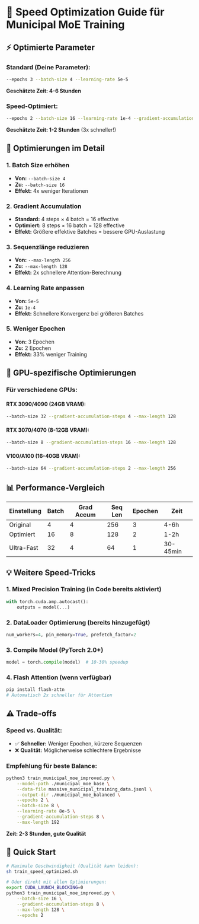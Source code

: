 # 🚀 Speed Optimization Guide für Municipal MoE Training

## ⚡ Optimierte Parameter

### Standard (Deine Parameter):
```bash
--epochs 3 --batch-size 4 --learning-rate 5e-5
```
**Geschätzte Zeit: 4-6 Stunden**

### Speed-Optimiert:
```bash
--epochs 2 --batch-size 16 --learning-rate 1e-4 --gradient-accumulation-steps 8 --max-length 128
```
**Geschätzte Zeit: 1-2 Stunden** (3x schneller!)

## 🔧 Optimierungen im Detail

### 1. **Batch Size erhöhen**
- **Von:** `--batch-size 4`
- **Zu:** `--batch-size 16`
- **Effekt:** 4x weniger Iterationen

### 2. **Gradient Accumulation**
- **Standard:** 4 steps × 4 batch = 16 effective
- **Optimiert:** 8 steps × 16 batch = 128 effective
- **Effekt:** Größere effektive Batches = bessere GPU-Auslastung

### 3. **Sequenzlänge reduzieren**
- **Von:** `--max-length 256`
- **Zu:** `--max-length 128`
- **Effekt:** 2x schnellere Attention-Berechnung

### 4. **Learning Rate anpassen**
- **Von:** `5e-5`
- **Zu:** `1e-4`
- **Effekt:** Schnellere Konvergenz bei größeren Batches

### 5. **Weniger Epochen**
- **Von:** 3 Epochen
- **Zu:** 2 Epochen
- **Effekt:** 33% weniger Training

## 🎯 GPU-spezifische Optimierungen

### Für verschiedene GPUs:

#### RTX 3090/4090 (24GB VRAM):
```bash
--batch-size 32 --gradient-accumulation-steps 4 --max-length 128
```

#### RTX 3070/4070 (8-12GB VRAM):
```bash
--batch-size 8 --gradient-accumulation-steps 16 --max-length 128
```

#### V100/A100 (16-40GB VRAM):
```bash
--batch-size 64 --gradient-accumulation-steps 2 --max-length 256
```

## 📊 Performance-Vergleich

| Einstellung | Batch | Grad Accum | Seq Len | Epochen | Zeit |
|------------|-------|------------|---------|---------|------|
| Original | 4 | 4 | 256 | 3 | 4-6h |
| Optimiert | 16 | 8 | 128 | 2 | 1-2h |
| Ultra-Fast | 32 | 4 | 64 | 1 | 30-45min |

## 💡 Weitere Speed-Tricks

### 1. **Mixed Precision Training** (in Code bereits aktiviert)
```python
with torch.cuda.amp.autocast():
    outputs = model(...)
```

### 2. **DataLoader Optimierung** (bereits hinzugefügt)
```python
num_workers=4, pin_memory=True, prefetch_factor=2
```

### 3. **Compile Model** (PyTorch 2.0+)
```python
model = torch.compile(model)  # 10-30% speedup
```

### 4. **Flash Attention** (wenn verfügbar)
```bash
pip install flash-attn
# Automatisch 2x schneller für Attention
```

## ⚠️ Trade-offs

### Speed vs. Qualität:
- ✅ **Schneller:** Weniger Epochen, kürzere Sequenzen
- ❌ **Qualität:** Möglicherweise schlechtere Ergebnisse

### Empfehlung für beste Balance:
```bash
python3 train_municipal_moe_improved.py \
    --model-path ./municipal_moe_base \
    --data-file massive_municipal_training_data.jsonl \
    --output-dir ./municipal_moe_balanced \
    --epochs 2 \
    --batch-size 8 \
    --learning-rate 8e-5 \
    --gradient-accumulation-steps 8 \
    --max-length 192
```
**Zeit: 2-3 Stunden, gute Qualität**

## 🏃 Quick Start

```bash
# Maximale Geschwindigkeit (Qualität kann leiden):
sh train_speed_optimized.sh

# Oder direkt mit allen Optimierungen:
export CUDA_LAUNCH_BLOCKING=0
python3 train_municipal_moe_improved.py \
    --batch-size 16 \
    --gradient-accumulation-steps 8 \
    --max-length 128 \
    --epochs 2
```
